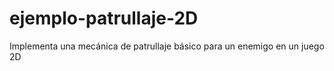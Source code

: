# ejemplo-patrullaje-2D
Implementa una mecánica de patrullaje básico para un enemigo en un juego 2D
